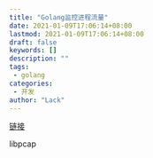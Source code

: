 ```yaml
---
title: "Golang监控进程流量"
date: 2021-01-09T17:06:14+08:00
lastmod: 2021-01-09T17:06:14+08:00
draft: false
keywords: []
description: ""
tags: 
 - golang
categories: 
 - 开发
author: "Lack"
---
```


<!--more-->
[链接](https://blog.csdn.net/ptmozhu/article/details/78743126)

libpcap